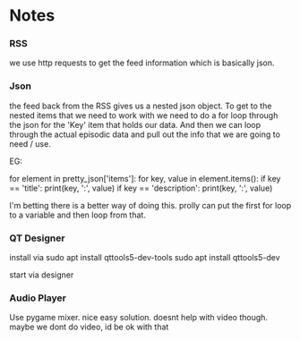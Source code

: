 # Notes

### RSS

we use http requests to get the feed information which is basically json. 


### Json 

the feed back from the RSS gives us a nested json object. To get to the nested items that we need to work with we need to do a for loop through the json for the 'Key' item that holds our data. And then we can loop through the actual episodic data and pull out the info that we are going to need / use. 

EG:


for element in pretty_json['items']:
	for key, value in element.items():
		if key == 'title':
			print(key, ':', value)
		if key == 'description':
			print(key, ':', value)

I'm betting there is a better way of doing this. prolly can put the first for loop to a variable and then loop from that. 

### QT Designer

install via 
sudo apt install qttools5-dev-tools
sudo apt install qttools5-dev

start via 
designer


### Audio Player

Use pygame mixer. nice easy solution. doesnt help with video though. maybe we dont do video, id be ok with that
